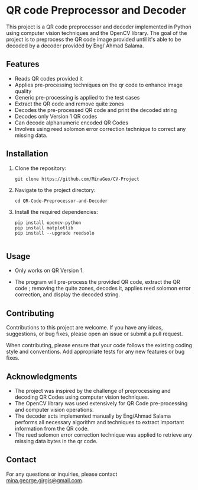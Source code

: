 # QR code Preprocessor and Decoder

This project is a QR code preprocessor and decoder implemented in Python using computer vision techniques and the OpenCV library. The goal of the project is to preprocess the QR code image provided until it's able to be decoded by a decoder provided by Eng/ Ahmad Salama.

## Features
- Reads QR codes provided it
- Applies pre-processing techniques on the qr code to enhance image quality
- Generic pre-processing is applied to the test cases
- Extract the QR code and remove quite zones
- Decodes the pre-processed QR code and print the decoded string
- Decodes only Version 1 QR codes
- Can decode alphanumeric encoded QR Codes
- Involves using reed solomon error correction technique to correct any missing data.
## Installation

1. Clone the repository:
   ````shell
   git clone https://github.com/MinaGeo/CV-Project

2. Navigate to the project directory:

   ````shell
   cd QR-Code-Preprocessor-and-Decoder

3. Install the required dependencies:

   ````shell
   pip install opencv-python
   pip install matplotlib
   pip install --upgrade reedsolo
	

## Usage
- Only works on QR Version 1.

- The program will pre-process the provided QR code, extract the QR code ; removing the quite zones, decodes it, applies reed solomon error correction, and display the decoded string.

## Contributing

Contributions to this project are welcome. If you have any ideas, suggestions, or bug fixes, please open an issue or submit a pull request.

When contributing, please ensure that your code follows the existing coding style and conventions. Add appropriate tests for any new features or bug fixes.

## Acknowledgments

- The project was inspired by the challenge of preprocessing and decoding QR Codes using computer vision techniques.
- The OpenCV library was used extensively for QR Code pre-processing and computer vision operations.
- The decoder acts implemented manually by Eng/Ahmad Salama performs all necessary algorithm and techniques to extract important information from the QR code.
- The reed solomon error correction technique was applied to retrieve any missing data bytes in the qr code.

## Contact

For any questions or inquiries, please contact [mina.george.girgis@gmail.com](mailto:your-email@example.com).

